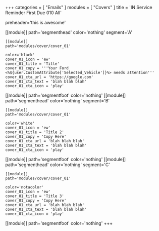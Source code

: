 +++
categories = [ "Emails" ]
modules = [ "Covers" ]
title = 'IN Service Reminder First Due 010 All'

preheader='this is awesome'

[[module]]
path='segmenthead'
color='nothing'
segment='A'

    [[module]]
    path='modules/cover/cover_01'

    color='black'
    cover_01_icon = 'ew'
    cover_01_title = 'Title'
    cover_01_copy = '''Your Ford <%${user.CustomAttribute['Selected_Vehicle']}%> needs attention'''
    cover_01_cta_url = 'https://google.com'
    cover_01_cta_text = 'blah blah blah'
    cover_01_cta_icon = 'play'

[[module]]
path='segmentfoot'
color='nothing'
[[module]]
path='segmenthead'
color='nothing'
segment='B'

    [[module]]
    path='modules/cover/cover_01'

    color='white'
    cover_01_icon = 'ew'
    cover_01_title = 'Title 2'
    cover_01_copy = 'Copy Here'
    cover_01_cta_url = 'blah blah blah'
    cover_01_cta_text = 'blah blah blah'
    cover_01_cta_icon = 'play'

[[module]]
path='segmentfoot'
color='nothing'
[[module]]
path='segmenthead'
color='nothing'
segment='C'

    [[module]]
    path='modules/cover/cover_01'

    color='notacolor'
    cover_01_icon = 'ew'
    cover_01_title = 'Title 3'
    cover_01_copy = 'Copy Here'
    cover_01_cta_url = 'blah blah blah'
    cover_01_cta_text = 'blah blah blah'
    cover_01_cta_icon = 'play'

[[module]]
path='segmentfoot'
color='nothing'
+++